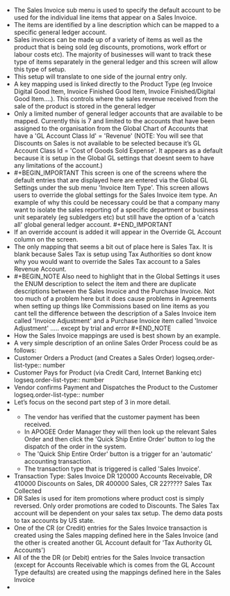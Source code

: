 - The Sales Invoice sub menu is used to specify the default account to be used for the individual line items that appear on a Sales Invoice.
- The items are identified by a line description which can be mapped to a specific general ledger account.
- Sales invoices can be made up of a variety of items as well as the product that is being sold (eg discounts, promotions, work effort or labour costs etc). The majority of businesses will want to track these type of items separately in the general ledger and this screen will allow this type of setup.
- This setup will translate to one side of the journal entry only.
- A key mapping used is linked directly to the Product Type (eg Invoice Digital Good Item, Invoice Finished Good Item, Invoice Finished/Digital Good Item…​.). This controls where the sales revenue received from the sale of the product is stored in the general ledger
- Only a limited number of general ledger accounts that are available to be mapped. Currently this is 7 and limited to the accounts that have been assigned to the organisation from the Global Chart of Accounts that have a 'GL Account Class Id' = 'Revenue'
  (NOTE: You will see that Discounts on Sales is not available to be selected because it’s GL Account Class Id = 'Cost of Goods Sold Expense'. It appears as a default because it is setup in the Global GL settings that doesnt seem to have any limitations of the account.)
- #+BEGIN_IMPORTANT
  This screen is one of the screens where the default entries that are displayed here are entered via the Global GL Settings under the sub menu 'Invoice Item Type'.
  This screen allows users to override the global settings for the Sales Invoice item type.
  An example of why this could be necessary could be that a company many want to isolate the sales reporting of a specific department or business unit separately (eg subledgers etc) but still have the option of a 'catch all' global general ledger account.
  #+END_IMPORTANT
- If an override account is added it will appear in the Override GL Account column on the screen.
- The only mapping that seems a bit out of place here is Sales Tax. It is blank because Sales Tax is setup using Tax Authorities so dont know why you would want to override the Sales Tax account to a Sales Revenue Account.
- #+BEGIN_NOTE
  Also need to highlight that in the Global Settings it uses the ENUM description to select the item and there are duplicate descriptions between the Sales Invoice and the Purchase Invoice.
  Not too much of a problem here but it does cause problems in Agreements when setting up things like Commissions based on line items as you cant tell the difference between the description of a Sales Invoice item called 'Invoice Adjustment' and a Purchase Invoice item called 'Invoice Adjustment' …​.. except by trial and error
  #+END_NOTE
- How the Sales Invoice mappings are used is best shown by an example.
- A very simple description of an online Sales Order Process could be as follows:
- Customer Orders a Product (and Creates a Sales Order)
  logseq.order-list-type:: number
- Customer Pays for Product (via Credit Card, Internet Banking etc)
  logseq.order-list-type:: number
- Vendor confirms Payment and Dispatches the Product to the Customer
  logseq.order-list-type:: number
- Let’s focus on the second part step of 3 in more detail.
- <ul>
      <li>The vendor has verified that the customer payment has been received.</li>
      <li>In APOGEE Order Manager they will then look up the relevant Sales Order and then click the 'Quick Ship Entire Order' button to log the dispatch of the order in the system.</li>
      <li>The 'Quick Ship Entire Order' button is a trigger for an 'automatic' accounting transaction.</li>
      <li>The transaction type that is triggered is called 'Sales Invoice'.</li>
  </ul>
- Transaction Type: Sales Invoice DR 120000 Accounts Receivable, DR 410000 Discounts on Sales, DR 400000 Sales, CR 22????? Sales Tax Collected
- DR Sales is used for item promotions where product cost is simply reversed.
  Only order promotions are coded to Discounts.
  The Sales Tax account will be dependent on your sales tax setup.
  The demo data posts to tax accounts by US state.
- One of the CR (or Credit) entries for the Sales Invoice transaction is created using the Sales mapping defined here in the Sales Invoice (and the other is created another GL Account default for 'Tax Authority GL Accounts')
- All of the the DR (or Debit) entries for the Sales Invoice transaction (except for Accounts Receivable which is comes from the GL Account Type defaults) are created using the mappings defined here in the Sales Invoice
-